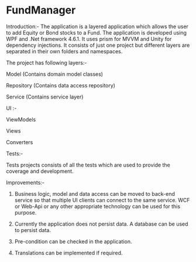 # FundManager
Introduction:-
The application is a layered application which allows the user to add Equity or Bond stocks to a Fund. The application is developed using WPF and .Net framework 4.6.1. It uses prism for MVVM and Unity for dependency injections. 
It consists of just one project but different layers are separated in their own folders and namespaces. 

The project has following layers:-

Model   (Contains domain model classes)

Repository (Contains data access repository)

Service (Contains service layer)

UI :-

ViewModels

Views

Converters

Tests:-

Tests projects consists of all the tests which are used to provide the coverage and development. 

Improvements:-

1)	Business logic, model and data access can be moved to back-end service so that multiple UI clients can connect to the same service. WCF or Web-Api or any other appropriate technology can be used for this purpose. 

2)	Currently the application does not persist data. A database can be used to persist data. 

3)	Pre-condition can be checked in the application. 

4)	Translations can be implemented if required.
